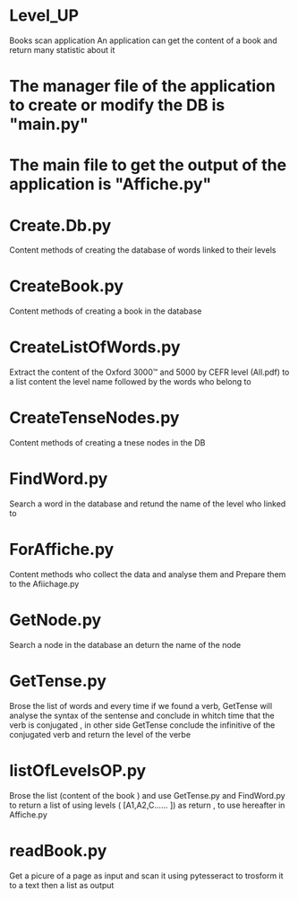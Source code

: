 # Level_UP
Books scan application
An application can get the content of a book and return many statistic about it 

# The manager file of the application to create or modify the DB is "main.py"
# The main file to get the output of the application is "Affiche.py" 

# Create.Db.py
Content methods of creating the database of words linked to their levels 
# CreateBook.py 
Content methods of creating a book in the database
# CreateListOfWords.py
Extract the content of the  Oxford 3000™ and 5000 by CEFR level (All.pdf) to a list content the level name followed by the words who belong to
# CreateTenseNodes.py
Content methods of creating a tnese nodes in the DB 
# FindWord.py
Search a word in the database and retund the name of the level who linked to
# ForAffiche.py 
Content methods who collect the data and analyse them and Prepare them to the Afiichage.py
# GetNode.py
Search a node in the database an deturn the name of the node 
# GetTense.py 
Brose the list of words and every time if we found a verb, GetTense will analyse the syntax of the sentense and conclude in whitch time that the verb is conjugated , in other side GetTense conclude the infinitive of the conjugated verb and return the level of the verbe
# listOfLevelsOP.py
Brose the list (content of the book ) and use GetTense.py and FindWord.py to return a list of using levels ( [A1,A2,C...... ]) as return , to use hereafter in Affiche.py
# readBook.py
Get a picure of a page as input and scan it using pytesseract to trosform it to a text then a list as output 
